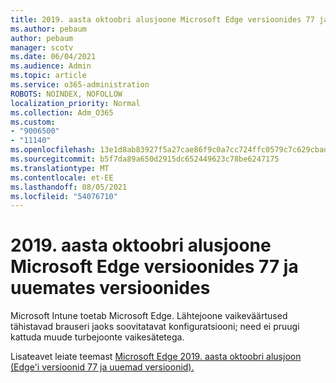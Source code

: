 ```yaml
---
title: 2019. aasta oktoobri alusjoone Microsoft Edge versioonides 77 ja uuemates versioonides
ms.author: pebaum
author: pebaum
manager: scotv
ms.date: 06/04/2021
ms.audience: Admin
ms.topic: article
ms.service: o365-administration
ROBOTS: NOINDEX, NOFOLLOW
localization_priority: Normal
ms.collection: Adm_O365
ms.custom:
- "9006500"
- "11140"
ms.openlocfilehash: 13e1d8ab83927f5a27cae86f9c0a7cc724ffc0579c7c629cbad49f4464a38a2c
ms.sourcegitcommit: b5f7da89a650d2915dc652449623c78be6247175
ms.translationtype: MT
ms.contentlocale: et-EE
ms.lasthandoff: 08/05/2021
ms.locfileid: "54076710"
---
```

# <a name="view-the-october-2019-baseline-for-microsoft-edge-versions-77-and-later"></a>2019. aasta oktoobri alusjoone Microsoft Edge versioonides 77 ja uuemates versioonides

Microsoft Intune toetab Microsoft Edge. Lähtejoone vaikeväärtused tähistavad brauseri jaoks soovitatavat konfiguratsiooni; need ei pruugi kattuda muude turbejoonte vaikesätetega.

Lisateavet leiate teemast [Microsoft Edge 2019. aasta oktoobri alusjoon (Edge'i versioonid 77 ja uuemad versioonid).](/mem/intune/protect/security-baseline-settings-edge?pivots=edge-october-2019)